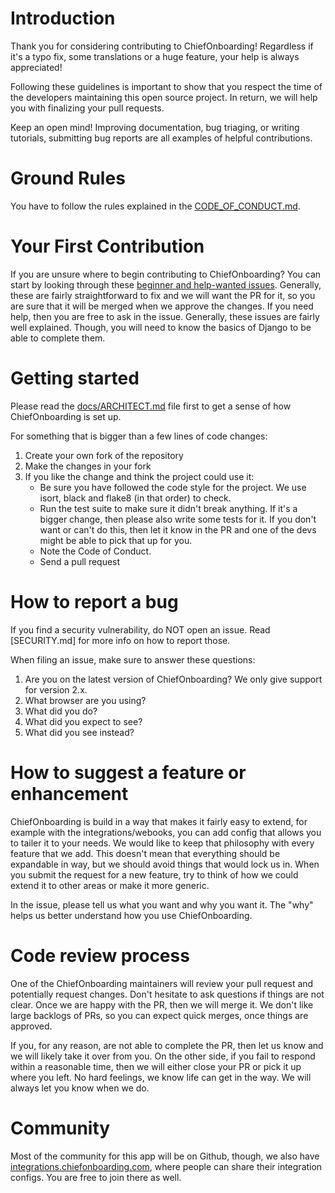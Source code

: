 # Introduction

Thank you for considering contributing to ChiefOnboarding! Regardless if it's a typo fix, some translations or a huge feature, your help is always appreciated!

Following these guidelines is important to show that you respect the time of the developers maintaining this open source project. In return, we will help you with finalizing your pull requests.

Keep an open mind! Improving documentation, bug triaging, or writing tutorials, submitting bug reports are all examples of helpful contributions.

# Ground Rules
You have to follow the rules explained in the [CODE_OF_CONDUCT.md](CODE_OF_CONDUCT.md). 

# Your First Contribution
If you are unsure where to begin contributing to ChiefOnboarding? You can start by looking through these [beginner and help-wanted issues](https://github.com/chiefonboarding/ChiefOnboarding/issues?q=is%3Aissue+is%3Aopen+label%3A%22help+wanted%22). Generally, these are fairly straightforward to fix and we will want the PR for it, so you are sure that it will be merged when we approve the changes. If you need help, then you are free to ask in the issue. Generally, these issues are fairly well explained. Though, you will need to know the basics of Django to be able to complete them.


# Getting started
Please read the [docs/ARCHITECT.md](ARCHITECT.md) file first to get a sense of how ChiefOnboarding is set up.

For something that is bigger than a few lines of code changes:

1. Create your own fork of the repository
2. Make the changes in your fork
3. If you like the change and think the project could use it:
   * Be sure you have followed the code style for the project. We use isort, black and flake8 (in that order) to check.
   * Run the test suite to make sure it didn't break anything. If it's a bigger change, then please also write some tests for it. If you don't want or can't do this, then let it know in the PR and one of the devs might be able to pick that up for you.
   * Note the Code of Conduct.
   * Send a pull request 

# How to report a bug
If you find a security vulnerability, do NOT open an issue. Read [SECURITY.md] for more info on how to report those.

When filing an issue, make sure to answer these questions:

1. Are you on the latest version of ChiefOnboarding? We only give support for version 2.x.
2. What browser are you using?
3. What did you do?
4. What did you expect to see?
5. What did you see instead?

# How to suggest a feature or enhancement
ChiefOnboarding is build in a way that makes it fairly easy to extend, for example with the integrations/webooks, you can add config that allows you to tailer it to your needs. We would like to keep that philosophy with every feature that we add. This doesn't mean that everything should be expandable in way, but we should avoid things that would lock us in. When you submit the request for a new feature, try to think of how we could extend it to other areas or make it more generic.

In the issue, please tell us what you want and why you want it. The "why" helps us better understand how you use ChiefOnboarding.

# Code review process
One of the ChiefOnboarding maintainers will review your pull request and potentially request changes. Don't hesitate to ask questions if things are not clear. Once we are happy with the PR, then we will merge it. We don't like large backlogs of PRs, so you can expect quick merges, once things are approved. 

If you, for any reason, are not able to complete the PR, then let us know and we will likely take it over from you. On the other side, if you fail to respond within a reasonable time, then we will either close your PR or pick it up where you left. No hard feelings, we know life can get in the way. We will always let you know when we do.

# Community
Most of the community for this app will be on Github, though, we also have [integrations.chiefonboarding.com](https://integrations.chiefonboarding.com), where people can share their integration configs. You are free to join there as well.
